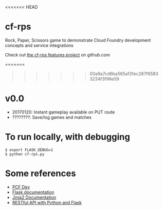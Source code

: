 <<<<<<< HEAD
# cf-rps
Rock, Paper, Scissors game to demonstrate Cloud Foundry development concepts and service integrations

Check out [the cf-rps features project](https://github.com/solvaholic/cf-rps/projects/1) on github.com

=======
>>>>>>> 00a9a7cd6ba565a131ec287f65833234f3f96e59
# v0.0
* 20170120: Instant gameplay available on PUT route
* ????????: Save/log games and matches

# To run locally, with debugging
    $ export FLASK_DEBUG=1
    $ python cf-rps.py

# Some references
* [PCF Dev](http://pivotal.io/pcf-dev)
* [Flask documentation](http://flask.pocoo.org/docs/latest/)
* [Jinja2 Documentation](http://jinja.pocoo.org/docs)
* [RESTful API with Python and Flask](https://blog.miguelgrinberg.com/post/designing-a-restful-api-with-python-and-flask)
